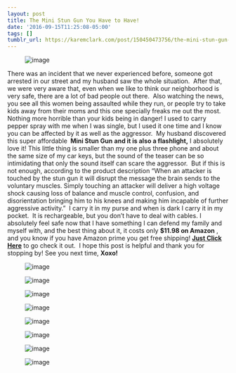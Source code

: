 ```yaml
---
layout: post
title: The Mini Stun Gun You Have to Have!
date: '2016-09-15T11:25:08-05:00'
tags: []
tumblr_url: https://karemclark.com/post/150450473756/the-mini-stun-gun-you-have-to-have
---
```

<figure data-orig-width="3318" data-orig-height="2212" class="tmblr-full"><img src="https://64.media.tumblr.com/91138a3447f13cc02f519cb79ee57e2f/tumblr_inline_odk00b2kDj1t4qra9_540.jpg" alt="image" data-orig-width="3318" data-orig-height="2212"></figure>

There was an incident that we never experienced before, someone got arrested in our street and my husband saw the whole situation. &nbsp;After that, we were very aware that, even when we like to think our neighborhood is very safe, there are a lot of bad people out there. &nbsp;Also watching the news, you see all this women being assaulted while they run, or people try to take kids away from their moms and this one specially freaks me out the most. Nothing more horrible than your kids being in danger! I used to carry pepper spray with me when I was single, but I used it one time and I know you can be affected by it as well as the aggressor. &nbsp;My husband discovered this super affordable **&nbsp;Mini Stun Gun**  **and it is also a flashlight,** I absolutely love it! This little thing is smaller than my one plus three phone and about the same size of my car keys, but the sound of the teaser can be so intimidating that only the sound itself can scare the aggressor. &nbsp;But if this is not enough, according to the product description “When an attacker is touched by the stun gun it will disrupt the message the brain sends to the voluntary muscles. Simply touching an attacker will deliver a high voltage shock causing loss of balance and muscle control, confusion, and disorientation bringing him to his knees and making him incapable of further aggressive activity.” &nbsp;I carry it in my purse and when is dark I carry it in my pocket. &nbsp;It is rechargeable, but you don’t have to deal with cables. I absolutely feel safe now that I have something I can defend my family and myself with, and the best thing about it, it costs only **$11.98 on Amazon** , and you know if you have Amazon prime you get free shipping! [**Just Click Here**](https://www.amazon.com/VIPERTEK-VTS-881-Micro-Rechargeable-Flashlight/dp/B01F8KE2JQ/ref=as_sl_pc_tf_til?tag=karemclark22-20&linkCode=w00&linkId=5ee5e9d9d620fc33687e1f8824f96d7a&creativeASIN=B01F8KE2JQ) to go check it out. &nbsp;I hope this post is helpful and thank you for stopping by! See you next time, **Xoxo!**

<figure data-orig-width="3318" data-orig-height="2212" class="tmblr-full"><img src="https://64.media.tumblr.com/a7fe707fe5d31fdab0cc648fb10944d0/tumblr_inline_odk02uOx9K1t4qra9_540.jpg" alt="image" data-orig-width="3318" data-orig-height="2212"></figure>

> 

<figure data-orig-width="3318" data-orig-height="2212" class="tmblr-full"><img src="https://64.media.tumblr.com/dcf2174d5925c103139e4d40cdd3c2c7/tumblr_inline_odk004DBBx1t4qra9_540.jpg" alt="image" data-orig-width="3318" data-orig-height="2212"></figure><figure data-orig-width="3318" data-orig-height="2212" class="tmblr-full"><img src="https://64.media.tumblr.com/50c4adbe14994e3d1d544c8b3e626b66/tumblr_inline_odk00iNYJO1t4qra9_540.jpg" alt="image" data-orig-width="3318" data-orig-height="2212"></figure><figure data-orig-width="3318" data-orig-height="2212" class="tmblr-full"><img src="https://64.media.tumblr.com/da345ab96c6d54dcba9f8aa2ebc4c174/tumblr_inline_odk00fswOG1t4qra9_540.jpg" alt="image" data-orig-width="3318" data-orig-height="2212"></figure><figure data-orig-width="3318" data-orig-height="2212" class="tmblr-full"><img src="https://64.media.tumblr.com/61a188457b26e94f05320897e1c108d2/tumblr_inline_odjzzwwLka1t4qra9_540.jpg" alt="image" data-orig-width="3318" data-orig-height="2212"></figure><figure data-orig-width="2513" data-orig-height="1740" class="tmblr-full"><img src="https://64.media.tumblr.com/12ddcbe028ad00aaf1d4887c4aecb64e/tumblr_inline_odjzztxPly1t4qra9_540.jpg" alt="image" data-orig-width="2513" data-orig-height="1740"></figure><figure data-orig-width="2036" data-orig-height="1779" class="tmblr-full"><img src="https://64.media.tumblr.com/746bac57b0bde99e66d9e9be2f0e4d2f/tumblr_inline_odjzzofRwq1t4qra9_540.jpg" alt="image" data-orig-width="2036" data-orig-height="1779"></figure><figure data-orig-width="2461" data-orig-height="1749" class="tmblr-full"><img src="https://64.media.tumblr.com/8c546b52e49a34b2b8909e44b0725956/tumblr_inline_odjzzmiNDW1t4qra9_540.jpg" alt="image" data-orig-width="2461" data-orig-height="1749"></figure>
